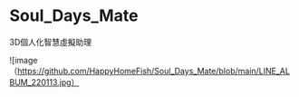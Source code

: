 # Soul_Days_Mate
3D個人化智慧虛擬助理

![image（https://github.com/HappyHomeFish/Soul_Days_Mate/blob/main/LINE_ALBUM_220113.jpg）
